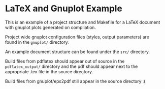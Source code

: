 LaTeX and Gnuplot Example
=========================

This is an example of a project structure and Makefile for a LaTeX
document with gnuplot plots generated on compilation.

Project wide gnuplot configuration files (styles, output parameters)
are found in the `gnuplot/` directory.

An example document structure can be found under the `src/` directory.

Build files from pdflatex should appear out of source in the `pdflatex_output/`
directory and the pdf should appear next to the appropriate .tex file
in the source directory.

Build files from gnuplot/eps2pdf still appear in the source directory :(
